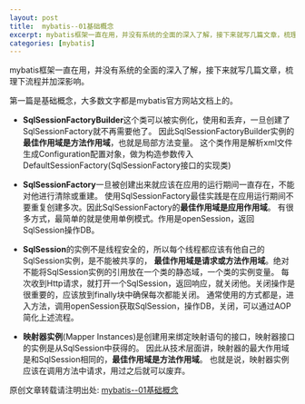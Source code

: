 ```yaml
---
layout: post
title:  mybatis--01基础概念
excerpt: mybatis框架一直在用，并没有系统的全面的深入了解，接下来就写几篇文章，梳理下流程并加深影响
categories: [mybatis]
---
```


mybatis框架一直在用，并没有系统的全面的深入了解，接下来就写几篇文章，梳理下流程并加深影响。

第一篇是基础概念，大多数文字都是mybatis官方网站文档上的。

- **SqlSessionFactoryBuilder**这个类可以被实例化，使用和丢弃，一旦创建了SqlSessionFactory就不再需要他了。
因此SqlSessionFactoryBuilder实例的**最佳作用域是方法作用域**，也就是局部方法变量。
这个类作用是解析xml文件生成Configuration配置对象，做为构造参数传入DefaultSessionFactory(SqlSessionFactory接口的实现类)

- **SqlSessionFactory**一旦被创建出来就应该在应用的运行期间一直存在，不能对他进行清除或重建。
使用SqlSessionFactory最佳实践是在应用运行期间不要重复创建多次。因此SqlSessionFactory的**最佳作用域是应用作用域**。
有很多方式，最简单的就是使用单例模式。作用是openSession，返回SqlSession操作DB。

- **SqlSession**的实例不是线程安全的，所以每个线程都应该有他自己的SqlSession实例，是不能被共享的，
**最佳作用域是请求或方法作用域**。绝对不能将SqlSession实例的引用放在一个类的静态域，一个类的实例变量。
每次收到Http请求，就打开一个SqlSession，返回响应，就关闭他。关闭操作是很重要的，应该放到finally块中确保每次都能关闭。
通常使用的方式都是，进入方法，调用openSession获取SqlSession，操作DB，关闭，可以通过AOP简化上述流程。

- **映射器实例**(Mapper Instances)是创建用来绑定映射语句的接口，映射器接口的实例是从SqlSession中获得的。
因此从技术层面讲，映射器的最大作用域是和SqlSession相同的，**最佳作用域是方法作用域**。
也就是说，映射器实例应该在调用方法中请求，用过之后就可以废弃。


原创文章转载请注明出处: [mybatis--01基础概念](http://www.9leg.com/mybatis/2017/01/27/mybatis-01-basic.html)


